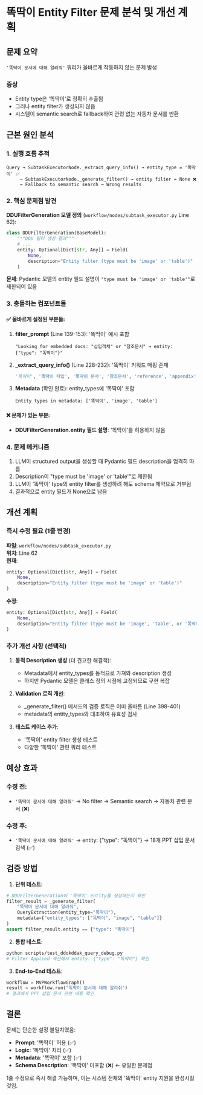 # 똑딱이 Entity Filter 문제 분석 및 개선 계획

## 문제 요약
`'똑딱이 문서에 대해 알려줘'` 쿼리가 올바르게 작동하지 않는 문제 발생

### 증상
- Entity type은 '똑딱이'로 정확히 추출됨
- 그러나 entity filter가 생성되지 않음
- 시스템이 semantic search로 fallback하여 관련 없는 자동차 문서를 반환

## 근본 원인 분석

### 1. 실행 흐름 추적
```
Query → SubtaskExecutorNode._extract_query_info() → entity_type = '똑딱이' ✅
     → SubtaskExecutorNode._generate_filter() → entity filter = None ❌
     → Fallback to semantic search → Wrong results
```

### 2. 핵심 문제점 발견

**DDUFilterGeneration 모델 정의** (`workflow/nodes/subtask_executor.py` Line 62):
```python
class DDUFilterGeneration(BaseModel):
    """DDU 필터 생성 결과"""
    # ...
    entity: Optional[Dict[str, Any]] = Field(
        None, 
        description="Entity filter (type must be 'image' or 'table')"  # ❌ 문제!
    )
```

**문제**: Pydantic 모델의 entity 필드 설명이 `"type must be 'image' or 'table'"`로 제한되어 있음

### 3. 충돌하는 컴포넌트들

#### ✅ 올바르게 설정된 부분들:
1. **filter_prompt** (Line 139-153): '똑딱이' 예시 포함
   ```
   "Looking for embedded docs: "삽입객체" or "참조문서" → entity: {"type": "똑딱이"}"
   ```

2. **_extract_query_info()** (Line 228-232): '똑딱이' 키워드 매핑 존재
   ```python
   '똑딱이', '똑딱이 타입', '똑딱이 문서', '참조문서', 'reference', 'appendix', '삽입객체' → '똑딱이'
   ```

3. **Metadata** (확인 완료): entity_types에 '똑딱이' 포함
   ```
   Entity types in metadata: ['똑딱이', 'image', 'table']
   ```

#### ❌ 문제가 있는 부분:
- **DDUFilterGeneration.entity 필드 설명**: '똑딱이'를 허용하지 않음

### 4. 문제 메커니즘
1. LLM이 structured output을 생성할 때 Pydantic 필드 description을 엄격히 따름
2. Description이 "type must be 'image' or 'table'"로 제한됨
3. LLM이 '똑딱이' type의 entity filter를 생성하려 해도 schema 제약으로 거부됨
4. 결과적으로 entity 필드가 None으로 남음

## 개선 계획

### 즉시 수정 필요 (1줄 변경)

**파일**: `workflow/nodes/subtask_executor.py`  
**위치**: Line 62  
**현재**:
```python
entity: Optional[Dict[str, Any]] = Field(
    None, 
    description="Entity filter (type must be 'image' or 'table')"
)
```

**수정**:
```python
entity: Optional[Dict[str, Any]] = Field(
    None, 
    description="Entity filter (type must be 'image', 'table', or '똑딱이')"
)
```

### 추가 개선 사항 (선택적)

1. **동적 Description 생성** (더 견고한 해결책):
   - Metadata에서 entity_types를 동적으로 가져와 description 생성
   - 하지만 Pydantic 모델은 클래스 정의 시점에 고정되므로 구현 복잡

2. **Validation 로직 개선**:
   - _generate_filter() 메서드의 검증 로직은 이미 올바름 (Line 398-401)
   - metadata의 entity_types와 대조하여 유효성 검사

3. **테스트 케이스 추가**:
   - '똑딱이' entity filter 생성 테스트
   - 다양한 '똑딱이' 관련 쿼리 테스트

## 예상 효과

### 수정 전:
- `'똑딱이 문서에 대해 알려줘'` → No filter → Semantic search → 자동차 관련 문서 (❌)

### 수정 후:
- `'똑딱이 문서에 대해 알려줘'` → entity: {"type": "똑딱이"} → 18개 PPT 삽입 문서 검색 (✅)

## 검증 방법

1. **단위 테스트**:
```python
# DDUFilterGeneration이 '똑딱이' entity를 생성하는지 확인
filter_result = _generate_filter(
    "똑딱이 문서에 대해 알려줘",
    QueryExtraction(entity_type="똑딱이"),
    metadata={"entity_types": ["똑딱이", "image", "table"]}
)
assert filter_result.entity == {"type": "똑딱이"}
```

2. **통합 테스트**:
```bash
python scripts/test_ddokddak_query_debug.py
# Filter Applied 섹션에서 entity: {"type": "똑딱이"} 확인
```

3. **End-to-End 테스트**:
```python
workflow = MVPWorkflowGraph()
result = workflow.run("똑딱이 문서에 대해 알려줘")
# 결과에서 PPT 삽입 문서 관련 내용 확인
```

## 결론

문제는 단순한 설정 불일치였음:
- **Prompt**: '똑딱이' 허용 (✅)
- **Logic**: '똑딱이' 처리 (✅)
- **Metadata**: '똑딱이' 포함 (✅)
- **Schema Description**: '똑딱이' 미포함 (❌) ← 유일한 문제점

1줄 수정으로 즉시 해결 가능하며, 이는 시스템 전체의 '똑딱이' entity 지원을 완성시킬 것임.